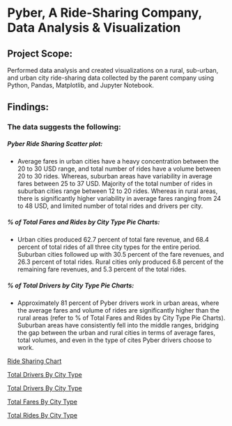 # Pyber, A Ride-Sharing Company,  Data Analysis & Visualization

## Project Scope:
Performed data analysis and created visualizations on a rural, sub-urban, and urban city ride-sharing data collected by the parent company using Python, Pandas, Matplotlib, and Jupyter Notebook.

## Findings:

### The data suggests the following:

##### Pyber Ride Sharing Scatter plot:

* Average fares in urban cities have a heavy concentration between the 20 to 30 USD range, and total number of rides have a volume between 20 to 30 rides. Whereas, suburban areas have variability in average fares between 25 to 37 USD. Majority of the total number of rides in suburban cities range between 12 to 20 rides. Whereas in rural areas, there is significantly higher variability in average fares ranging from 24 to 48 USD, and  limited number of total rides and drivers per city.  

##### % of Total Fares and Rides by City Type Pie Charts:

* Urban cities produced 62.7 percent of total fare revenue, and 68.4 percent of total rides of all three city types for the entire period. Suburban cities followed up with 30.5 percent of the fare revenues, and 26.3 percent of total rides. Rural cities only produced 6.8 percent of the remaining fare revenues, and 5.3 percent of the total rides. 

##### % of Total Drivers by City Type Pie Charts:

* Approximately 81 percent of Pyber drivers work in urban areas, where the average fares and volume of rides are significantly higher than the rural areas  (refer to % of Total Fares and Rides by City Type Pie Charts). Suburban areas have consistently fell into the middle ranges, bridging the gap between the urban and rural cities in terms of average fares, total volumes, and even in the type of cites Pyber drivers choose to work.

[Ride Sharing Chart](Pyber_RideShare_Scatter.png)

[Total Drivers By City Type](Pyber_TotalDrivers_CityType.png)

[Total Drivers By City Type](Pyber_TotalDrivers_CityType.png)

[Total Fares By City Type](Pyber_TotalFares_CityType.png)

[Total Rides By City Type](Pyber_TotalRides_CityType.png)
